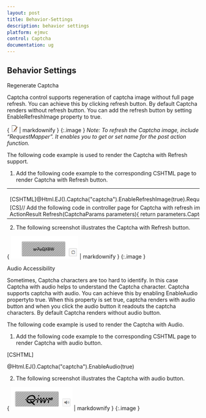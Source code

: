 ```yaml
---
layout: post
title: Behavior-Settings
description: behavior settings 
platform: ejmvc
control: Captcha
documentation: ug
---
```


## Behavior Settings 

Regenerate Captcha

Captcha control supports regeneration of captcha image without full page refresh. You can achieve this by clicking refresh button. By default Captcha renders without refresh button. You can add the refresh button by setting EnableRefreshImage property to true. 

{ ![C:/Users/ApoorvahR/Desktop/Note.png](Behavior-Settings_images/Behavior-Settings_img1.png) | markdownify }
{:.image }
_Note:  To refresh the Captcha image, include “RequestMapper”. It enables you to get or set name for the post action function._ 



The following code example is used to render the Captcha with Refresh support.

1. Add the following code example to the corresponding CSHTML page to render Captcha with Refresh button.
<table>
<tr>
<td>
<br>[CSHTML]@Html.EJ().Captcha("captcha").EnableRefreshImage(true).RequestMapper("Refresh")</td></tr>
<tr>
<td>
[CS]// Add the following code in controller page for Captcha with refresh imagepublic ActionResult Refresh(CaptchaParams parameters){    return parameters.CaptchaActions();}</td></tr>
</table>


2. The following screenshot illustrates the Captcha with Refresh button. 

{ ![C:/Users/ApoorvahR/Desktop/3.png](Behavior-Settings_images/Behavior-Settings_img2.png) | markdownify }
{:.image }


Audio Accessibility

Sometimes, Captcha characters are too hard to identify. In this case Captcha with audio helps to understand the Captcha character.  Captcha supports captcha with audio.  You can achieve this by enabling EnableAudio propertyto true. When this property is set true, captcha renders with audio button and when you click the audio button it readouts the captcha characters. By default Captcha renders without audio button.

The following code example is used to render the Captcha with Audio.

1. Add the following code example to the corresponding CSHTML page to render Captcha with audio button.

[CSHTML]

@Html.EJ().Captcha("captcha").EnableAudio(true)



2. The following screenshot illustrates the Captcha with audio button. 

{ ![C:/Users/ApoorvahR/Desktop/3.png](Behavior-Settings_images/Behavior-Settings_img3.png) | markdownify }
{:.image }


